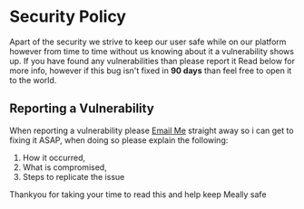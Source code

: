 # Security Policy

Apart of the security we strive to keep our user safe while on our platform however from time to time without us knowing about it a vulnerability shows up. If you have found any vulnerabilities than please report it Read below for more info, however if this bug isn't fixed in **90 days** than feel free to open it to the world.

## Reporting a Vulnerability

When reporting a vulnerability please [Email Me](jacob35422@gmail.com) straight away so i can get to fixing it ASAP, when doing so please explain the following:

1. How it occurred,
2. What is compromised,
3. Steps to replicate the issue

Thankyou for taking your time to read this and help keep Meally safe
